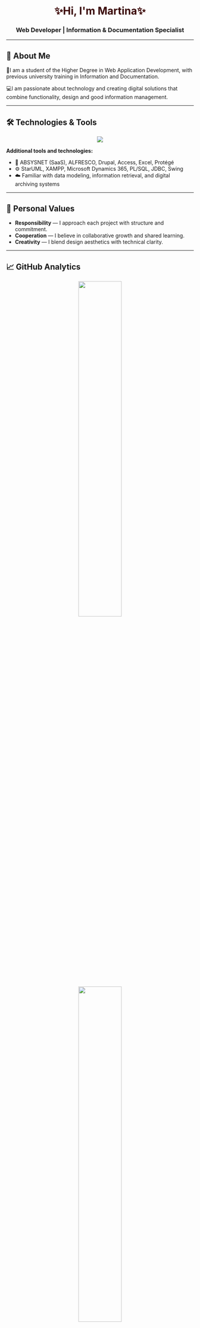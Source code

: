 <!-- GitHub README for Martina Pérez -->

<h1 align="center" style="color:#3b0808;">✨Hi, I'm Martina✨</h1>
<h3 align="center">Web Developer | Information & Documentation Specialist</h3>

---

## 🌸 About Me

🎇I am a student of the Higher Degree in Web Application Development, with previous university training in Information and Documentation. 

💻I am passionate about technology and creating digital solutions that combine functionality, design and good information management.

---

## 🛠️ Technologies & Tools

<p align="center">
  <img src="https://skillicons.dev/icons?i=ai,angular,azure,cassandra,cloudflare,css,discord,figma,git,github,gmail,html,idea,java,jquery,js,linkedin,linux,maven,mongodb,mysql,nodejs,notion,php,postgres,postman,powershell,py,r,raspberrypi,sublime,twitter,ubuntu,visualstudio,vscode,windows,wordpress" />
</p>

**Additional tools and technologies:**
- 🧩 ABSYSNET (SaaS), ALFRESCO, Drupal, Access, Excel, Protégé
- ⚙️ StarUML, XAMPP, Microsoft Dynamics 365, PL/SQL, JDBC, Swing  
- ☁️ Familiar with data modeling, information retrieval, and digital archiving systems  

---

## 🌹 Personal Values

- **Responsibility** — I approach each project with structure and commitment.  
- **Cooperation** — I believe in collaborative growth and shared learning.  
- **Creativity** — I blend design aesthetics with technical clarity.  


---

## 📈 GitHub Analytics

<p align="center">
  <img width="48%" src="https://github-readme-stats.vercel.app/api?username=martinapm&show_icons=true&title_color=3b0808&icon_color=711e1e&text_color=5a3a3a&bg_color=b18f8f&border_color=5a3a3a" />
  <br><br>
  <img width="48%" src="https://github-readme-stats.vercel.app/api/top-langs/?username=martinapm&layout=compact&title_color=3b0808&text_color=5a3a3a&bg_color=b18f8f&border_color=5a3a3a" />
</p>

---


<p align="center" style="color:#3b0808;">
  ⭐Crafted by Martina⭐
</p>

---
